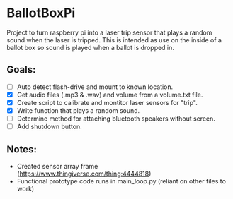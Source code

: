 # BallotBoxPi
Project to turn raspberry pi into a laser trip sensor that plays a random sound when the laser is tripped. This is intended as use on the inside of a ballot box so sound is played when a ballot is dropped in.

## Goals:

- [ ] Auto detect flash-drive and mount to known location.
- [x] Get audio files (.mp3 & .wav) and volume from a volume.txt file.
- [x] Create script to calibrate and montitor laser sensors for "trip".
- [x] Write function that plays a random sound.
- [ ] Determine method for attaching bluetooth speakers without screen.
- [ ] Add shutdown button.

## Notes:

* Created sensor array frame (https://www.thingiverse.com/thing:4444818)
* Functional prototype code runs in main_loop.py (reliant on other files to work)
